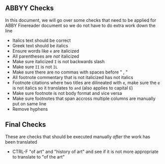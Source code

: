 ## ABBYY Checks

In this document, we will go over some checks that need to be applied for ABBY Finereader document so we do not have to do extra work down the line

- Italics text should be correct
- Greek text should be italics
- Ensure words like `e` are italicized
- All parentheses are *not* italicized
- Make sure italicized `I` is not backwards slash
- Make sure `II` is not `IL`
- Make sure there are no commas with spaces before " , "
- All footnote commentary that is not italicized has not italics
- Footnote citations where two titles are dilineated with `e`, make sure the `e` is not italics so it translates to `and` (also applies to capital `E`)
- Make sure footnote is not body format and vice versa
- Make sure footnotes that span accross multiple columns are manually put on same line
- Remove hyphens

## Final Checks
These are checks that should be executed manually *after* the work has been translated

- CTRL-F "of art" and "history of art" and see if it is not more appropriate to translate to "of the art"
